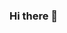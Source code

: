### Hi there 👋

<!--
**zelldingct/zelldingct** is a ✨ _special_ ✨ repository because its `README.md` (this file) appears on your GitHub profile.

Here are some ideas to get you started:

- 🔭 I’m currently working on ... 
- 🌱 I’m currently learning ... JAVA Python
- 👯 I’m looking to collaborate on ...
- 🤔 I’m looking for help with ...
- 💬 Ask me about ...
- 📫 How to reach me: ... zell9931@gmail.com or hsk9931@naver.com
- 😄 Pronouns: ...
- ⚡ Fun fact: ...
-->
